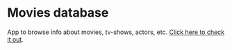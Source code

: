 # Movies database

App to browse info about movies, tv-shows, actors, etc.
[Click here to check it out](https://cinema-db.herokuapp.com/).
